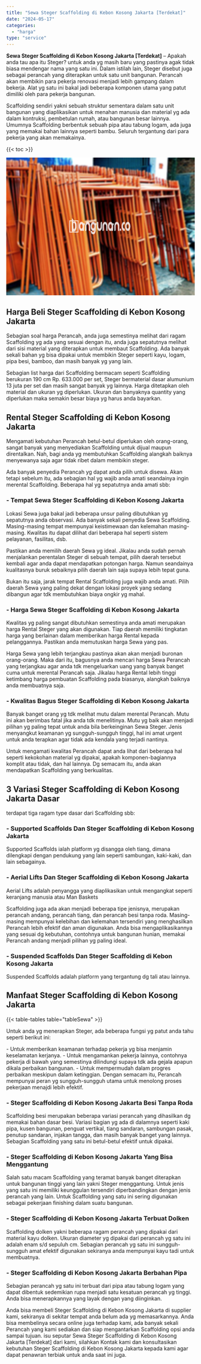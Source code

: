 ```yaml
---
title: "Sewa Steger Scaffolding di Kebon Kosong Jakarta [Terdekat]"
date: "2024-05-17"
categories: 
  - "harga"
type: "service"
---
```


**Sewa Steger Scaffolding di Kebon Kosong Jakarta \[Terdekat\]** – Apakah anda tau apa itu Steger? untuk anda yg masih baru yang pastinya agak tidak biasa mendengar nama yang satu ini. Dalam istilah lain, Steger disebut juga sebagai perancah yang diterapkan untuk satu unit bangunan. Perancah akan membikin para pekerja renovasi menjadi lebih gampang dalam bekerja. Alat yg satu ini bakal jadi beberapa komponen utama yang patut dimiliki oleh para pekerja bangunan.

Scaffolding sendiri yakni sebuah struktur sementara dalam satu unit bangunan yang diaplikasikan untuk menahan manusia dan material yg ada dalam kontruksi, pembetulan rumah, atau bangunan besar lainnya. Umumnya Scaffolding berbentuk sebuah pipa atau tabung logam, ada juga yang memakai bahan lainnya seperti bambu. Seluruh tergantung dari para pekerja yang akan memakainya.

{{< toc >}}

![Sewa Steger Scaffolding di Kebon Kosong Jakarta [Terdekat]](/images/sewa-scaffolding-steger-06.png)

## Harga Beli Steger Scaffolding di Kebon Kosong Jakarta

Sebagian soal harga Perancah, anda juga semestinya melihat dari ragam Scaffolding yg ada yang sesuai dengan itu, anda juga sepatutnya melihat dari sisi material yang diterapkan untuk membaut Scaffolding. Ada banyak sekali bahan yg bisa dipakai untuk membikin Steger seperti kayu, logam, pipa besi, bamboo, dan masih banyak yg yang lain.

Sebagian list harga dari Scaffolding bermacam seperti Scaffolding berukuran 190 cm Rp. 633.000 per set, Steger bermaterial dasar alumunium 13 juta per set dan masih sangat banyak yg lainnya. Harga ditetapkan oleh material dan ukuran yg diperlukan. Ukuran dan banyaknya quantity yang diperlukan maka semakin besar biaya yg harus anda bayarkan.

## Rental Steger Scaffolding di Kebon Kosong Jakarta

Mengamati kebutuhan Perancah betul-betul diperlukan oleh orang-orang, sangat banyak yang menyediakan Scaffolding untuk dijual maupun direntalkan. Nah, bagi anda yg membutuhkan Scaffolding alangkah baiknya menyewanya saja agar tidak ribet dalam membikin steger.

Ada banyak penyedia Perancah yg dapat anda pilih untuk disewa. Akan tetapi sebelum itu, ada sebagian hal yg wajib anda amati seandainya ingin merental Scaffolding. Beberapa hal yg sepatutnya anda amati sbb:

### \- Tempat Sewa Steger Scaffolding di Kebon Kosong Jakarta

Lokasi Sewa juga bakal jadi beberapa unsur paling dibutuhkan yg sepatutnya anda observasi. Ada banyak sekali penyedia Sewa Scaffolding. Masing-masing tempat mempunyai keistimewaan dan kelemahan masing-masing. Kwalitas itu dapat dilihat dari beberapa hal seperti sistem pelayanan, fasilitas, dsb.

Pastikan anda memilih daerah Sewa yg ideal. Jikalau anda sudah pernah menjalankan perentalan Steger di sebuah tempat, pilih daerah tersebut kembali agar anda dapat mendapatkan potongan harga. Namun seandainya kualitasnya buruk sebaiknya pilih daerah lain saja supaya lebih tepat guna.

Bukan itu saja, jarak tempat Rental Scaffolding juga wajib anda amati. Pilih daerah Sewa yang paling dekat dengan lokasi proyek yang sedang dibangun agar tdk membutuhkan biaya ongkir yg mahal.

### \- Harga Sewa Steger Scaffolding di Kebon Kosong Jakarta

Kwalitas yg paling sangat dibutuhkan semestinya anda amati merupakan harga Rental Steger yang akan digunakan. Tiap daerah memiliki tingkatan harga yang berlainan dalam memberikan harga Rental kepada pelanggannya. Pastikan anda memutuskan harga Sewa yang pas.

Harga Sewa yang lebih terjangkau pastinya akan akan menjadi buronan orang-orang. Maka dari itu, bagusnya anda mencari harga Sewa Perancah yang terjangkau agar anda tdk mengeluarkan uang yang banyak banget cuma untuk merental Perancah saja. Jikalau harga Rental lebih tinggi ketimbang harga pembuatan Scaffolding pada biasanya, alangkah baiknya anda membuatnya saja.

### \- Kwalitas Bagus Steger Scaffolding di Kebon Kosong Jakarta

Banyak banget orang yg tdk melihat mutu dalam merental Perancah. Mutu ini akan berimbas fatal jika anda tdk menelitinya. Mutu yg baik akan menjadi pilihan yg paling tepat untuk anda bila berkeinginan Sewa Steger. Jenis menyangkut keamanan yg sungguh-sungguh tinggi, hal ini amat urgent untuk anda terapkan agar tidak ada kendala yang terjadi nantinya.

Untuk mengamati kwalitas Perancah dapat anda lihat dari beberapa hal seperti kekokohan material yg dipakai, apakah komponen-bagiannya komplit atau tidak, dan hal lainnya. Dg semacam itu, anda akan mendapatkan Scaffolding yang berkualitas.

## 3 Variasi Steger Scaffolding di Kebon Kosong Jakarta Dasar

terdapat tiga ragam type dasar dari Scaffolding sbb:

### \- Supported Scaffolds Dan Steger Scaffolding di Kebon Kosong Jakarta

Supported Scaffolds ialah platform yg disangga oleh tiang, dimana dilengkapi dengan pendukung yang lain seperti sambungan, kaki-kaki, dan lain sebagainya.

### \- Aerial Lifts Dan Steger Scaffolding di Kebon Kosong Jakarta

Aerial Lifts adalah penyangga yang diaplikasikan untuk mengangkat seperti keranjang manusia atau Man Baskets

Scaffolding juga ada akan menjadi beberapa tipe jenisnya, merupakan perancah andang, perancah tiang, dan perancah besi tanpa roda. Masing-masing mempunyai kelebihan dan kelemahan tersendiri yang menghasilkan Perancah lebih efektif dan aman digunakan. Anda bisa mengaplikasikannya yang sesuai dg kebutuhan, contohnya untuk bangunan hunian, memakai Perancah andang menjadi pilihan yg paling ideal.

### \- Suspended Scaffolds Dan Steger Scaffolding di Kebon Kosong Jakarta

Suspended Scaffolds adalah platform yang tergantung dg tali atau lainnya.

## Manfaat Steger Scaffolding di Kebon Kosong Jakarta

{{< table-tables table="tableSewa" >}}

Untuk anda yg menerapkan Steger, ada beberapa fungsi yg patut anda tahu seperti berikut ini:

\- Untuk memberikan keamanan terhadap pekerja yg bisa menjamin keselamatan kerjanya. - Untuk mengamankan pekerja lainnya, contohnya pekerja di bawah yang semestinya dilindungi supaya tdk ada gejala apapun dikala perbaikan bangunan. - Untuk mempermudah dalam progres perbaikan meskipun dalam ketinggian. Dengan semacam itu, Perancah mempunyai peran yg sungguh-sungguh utama untuk menolong proses pekerjaan menajdi lebih efektif.

### \- Steger Scaffolding di Kebon Kosong Jakarta Besi Tanpa Roda

Scaffolding besi merupakan beberapa variasi perancah yang dihasilkan dg memakai bahan dasar besi. Variasi bagian yg ada di dalamnya seperti kaki pipa, kusen bangunan, penguat vertikal, tiang sandaran, sambungan pasak, penutup sandaran, injakan tangga, dan masih banyak banget yang lainnya. Sebagian Scaffolding yang satu ini betul-betul efektif untuk dipakai.

### \- Steger Scaffolding di Kebon Kosong Jakarta Yang Bisa Menggantung

Salah satu macam Scaffolding yang teramat banyak banget diterapkan untuk bangunan tinggi yang lain yakni Steger menggantung. Untuk jenis yang satu ini memiliki keunggulan tersendiri diperbandingkan dengan jenis perancah yang lain. Untuk Scaffolding yang satu ini sering digunakan sebagai pekerjaan finishing dalam suatu bangunan.

### \- Steger Scaffolding di Kebon Kosong Jakarta Terbuat Dolken

Scaffolding dolken yakni beberapa ragam perancah yang dipakai dari material kayu dolken. Ukuran diameter yg dipakai dari perancah yg satu ini adalah enam s/d sepuluh cm. Sebagian perancah yg satu ini sungguh-sungguh amat efektif digunakan sekiranya anda mempunyai kayu tadi untuk membuatnya.

### \- Steger Scaffolding di Kebon Kosong Jakarta Berbahan Pipa

Sebagian perancah yg satu ini terbuat dari pipa atau tabung logam yang dapat dibentuk sedemikian rupa menjadi satu kesatuan perancah yg tinggi. Anda bisa menerapkannya yang layak dengan yang diinginkan.

Anda bisa membeli Steger Scaffolding di Kebon Kosong Jakarta di supplier kami, sekiranya di sekitar tempat anda belum ada yg memasarkannya. Anda bisa membelinya secara online juga terhadap kami, ada banyak sekali Perancah yang kami sediakan dan siap mengantarkan Scaffolding opsi anda sampai tujuan. isu seputar Sewa Steger Scaffolding di Kebon Kosong Jakarta \[Terdekat\] dari kami, silahkan Kontak kami dan konsultasikan kebutuhan Steger Scaffolding di Kebon Kosong Jakarta kepada kami agar dapat penawran terbiak untuk anda saat ini juga.
